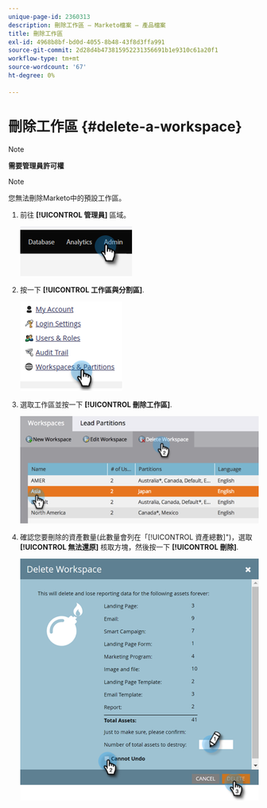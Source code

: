 ```yaml
---
unique-page-id: 2360313
description: 刪除工作區 — Marketo檔案 — 產品檔案
title: 刪除工作區
exl-id: 4968b8bf-bd0d-4055-8b48-43f8d3ffa991
source-git-commit: 2d28d4b473815952231356691b1e9310c61a20f1
workflow-type: tm+mt
source-wordcount: '67'
ht-degree: 0%

---
```


# 刪除工作區 {#delete-a-workspace}

>[!NOTE]
>
>**需要管理員許可權**

>[!NOTE]
>
>您無法刪除Marketo中的預設工作區。

1. 前往 **[!UICONTROL 管理員]** 區域。

   ![](assets/delete-a-workspace-1.png)

1. 按一下 **[!UICONTROL 工作區與分割區]**.

   ![](assets/delete-a-workspace-2.png)

1. 選取工作區並按一下 **[!UICONTROL 刪除工作區]**.

   ![](assets/delete-a-workspace-3.png)

1. 確認您要刪除的資產數量(此數量會列在「[!UICONTROL 資產總數]&quot;)，選取 **[!UICONTROL 無法還原]** 核取方塊，然後按一下 **[!UICONTROL 刪除]**.

   ![](assets/delete-a-workspace-4.png)
